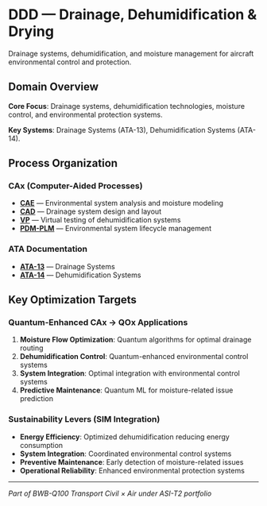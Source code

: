 # DDD — Drainage, Dehumidification & Drying

Drainage systems, dehumidification, and moisture management for aircraft environmental control and protection.

## Domain Overview

**Core Focus**: Drainage systems, dehumidification technologies, moisture control, and environmental protection systems.

**Key Systems**: Drainage Systems (ATA-13), Dehumidification Systems (ATA-14).

## Process Organization

### CAx (Computer-Aided Processes)
- **[CAE](./cax/CAE/)** — Environmental system analysis and moisture modeling
- **[CAD](./cax/CAD/)** — Drainage system design and layout
- **[VP](./cax/VP/)** — Virtual testing of dehumidification systems
- **[PDM-PLM](./cax/PDM-PLM/)** — Environmental system lifecycle management

### ATA Documentation
- **[ATA-13](./ata/ATA-13/)** — Drainage Systems
- **[ATA-14](./ata/ATA-14/)** — Dehumidification Systems

## Key Optimization Targets

### Quantum-Enhanced CAx → QOx Applications
1. **Moisture Flow Optimization**: Quantum algorithms for optimal drainage routing
2. **Dehumidification Control**: Quantum-enhanced environmental control systems
3. **System Integration**: Optimal integration with environmental control systems
4. **Predictive Maintenance**: Quantum ML for moisture-related issue prediction

### Sustainability Levers (SIM Integration)
- **Energy Efficiency**: Optimized dehumidification reducing energy consumption
- **System Integration**: Coordinated environmental control systems
- **Preventive Maintenance**: Early detection of moisture-related issues
- **Operational Reliability**: Enhanced environmental protection systems

---

*Part of BWB-Q100 Transport Civil × Air under ASI-T2 portfolio*
